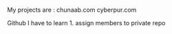 My projects are :
chunaab.com
cyberpur.com

Github
I have to learn 
    1. assign members to private repo